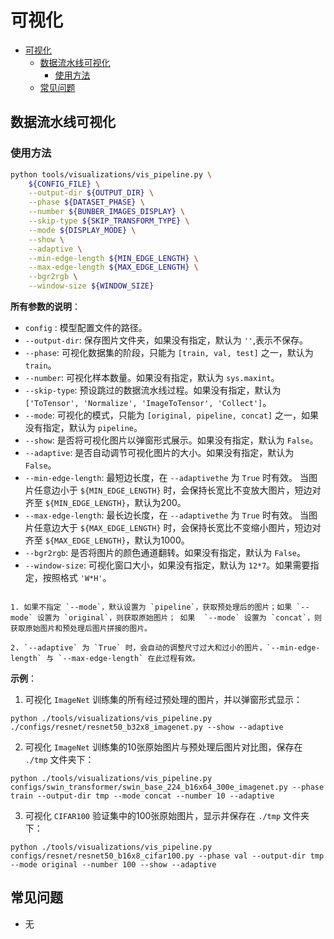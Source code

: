 # 可视化

<!-- TOC -->

- [可视化](#可视化)
  - [数据流水线可视化](#数据流水线可视化)
    - [使用方法](#使用方法)
  - [常见问题](#常见问题)

<!-- TOC -->

## 数据流水线可视化

### 使用方法

```bash
python tools/visualizations/vis_pipeline.py \
    ${CONFIG_FILE} \
    --output-dir ${OUTPUT_DIR} \
    --phase ${DATASET_PHASE} \
    --number ${BUNBER_IMAGES_DISPLAY} \
    --skip-type ${SKIP_TRANSFORM_TYPE} \
    --mode ${DISPLAY_MODE} \
    --show \
    --adaptive \
    --min-edge-length ${MIN_EDGE_LENGTH} \
    --max-edge-length ${MAX_EDGE_LENGTH} \
    --bgr2rgb \
    --window-size ${WINDOW_SIZE}
```

**所有参数的说明**：

- `config` : 模型配置文件的路径。
- `--output-dir`: 保存图片文件夹，如果没有指定，默认为 `''`,表示不保存。
- `--phase`: 可视化数据集的阶段，只能为 `[train, val, test]` 之一，默认为 `train`。
- `--number`: 可视化样本数量。如果没有指定，默认为 `sys.maxint`。
- `--skip-type`: 预设跳过的数据流水线过程。如果没有指定，默认为 `['ToTensor', 'Normalize', 'ImageToTensor', 'Collect']`。
- `--mode`: 可视化的模式，只能为 `[original, pipeline, concat]` 之一，如果没有指定，默认为 `pipeline`。
- `--show`: 是否将可视化图片以弹窗形式展示。如果没有指定，默认为 `False`。
- `--adaptive`: 是否自动调节可视化图片的大小。如果没有指定，默认为 `False`。
- `--min-edge-length`: 最短边长度，在 `--adaptivethe` 为 `True` 时有效。 当图片任意边小于 `${MIN_EDGE_LENGTH}` 时，会保持长宽比不变放大图片，短边对齐至 `${MIN_EDGE_LENGTH}`，默认为200。
- `--max-edge-length`: 最长边长度，在 `--adaptivethe` 为 `True` 时有效。 当图片任意边大于 `${MAX_EDGE_LENGTH}` 时，会保持长宽比不变缩小图片，短边对齐至 `${MAX_EDGE_LENGTH}`，默认为1000。
- `--bgr2rgb`: 是否将图片的颜色通道翻转。如果没有指定，默认为 `False`。
- `--window-size`: 可视化窗口大小，如果没有指定，默认为 `12*7`。如果需要指定，按照格式 `'W*H'`。

```{note}

1. 如果不指定 `--mode`，默认设置为 `pipeline`，获取预处理后的图片；如果 `--mode` 设置为 `original`，则获取原始图片； 如果  `--mode` 设置为 `concat`，则获取原始图片和预处理后图片拼接的图片。

2. `--adaptive` 为 `True` 时，会自动的调整尺寸过大和过小的图片，`--min-edge-length` 与 `--max-edge-length` 在此过程有效。

```

**示例**：

1. 可视化 `ImageNet` 训练集的所有经过预处理的图片，并以弹窗形式显示：

```{python}
python ./tools/visualizations/vis_pipeline.py ./configs/resnet/resnet50_b32x8_imagenet.py --show --adaptive
```

2. 可视化 `ImageNet` 训练集的10张原始图片与预处理后图片对比图，保存在 `./tmp` 文件夹下：

```{python}
python ./tools/visualizations/vis_pipeline.py configs/swin_transformer/swin_base_224_b16x64_300e_imagenet.py --phase train --output-dir tmp --mode concat --number 10 --adaptive
```

3. 可视化 `CIFAR100` 验证集中的100张原始图片，显示并保存在 `./tmp` 文件夹下：

```{python}
python ./tools/visualizations/vis_pipeline.py configs/resnet/resnet50_b16x8_cifar100.py --phase val --output-dir tmp --mode original --number 100 --show --adaptive
```

## 常见问题

- 无
